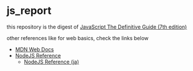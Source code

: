 # js_report

this repository is the digest of [JavaScript The Definitive Guide (7th edition)](https://www.amazon.co.jp/JavaScript-Definitive-Most-Used-Programming-Language-ebook/dp/B088P9Q6BB/ref=tmm_kin_swatch_0?_encoding=UTF8)

other references like for web basics, check the links below

- [MDN Web Docs](https://developer.mozilla.org/en-US/)
- [NodeJS Reference](https://nodejs.org/en/docs/)
  - [NodeJS Reference (ja)](https://nodejs.org/ja/docs/)
